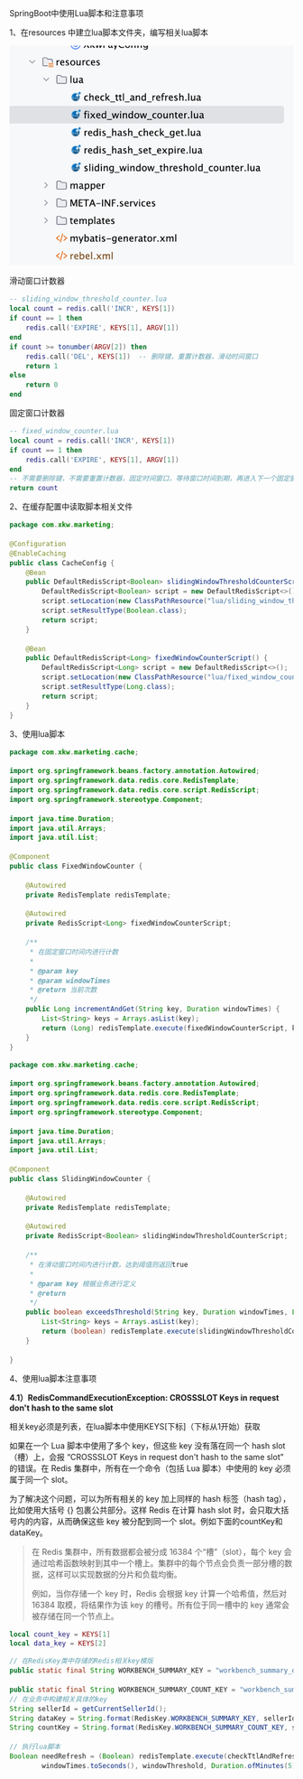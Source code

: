 SpringBoot中使用Lua脚本和注意事项

1、在resources 中建立lua脚本文件夹，编写相关lua脚本

![image-20250327210158509](./image/image-20250327210158509.png)

滑动窗口计数器

```lua
-- sliding_window_threshold_counter.lua
local count = redis.call('INCR', KEYS[1])
if count == 1 then
    redis.call('EXPIRE', KEYS[1], ARGV[1])
end
if count >= tonumber(ARGV[2]) then
    redis.call('DEL', KEYS[1])  -- 删除键，重置计数器，滑动时间窗口
    return 1
else
    return 0
end
```

固定窗口计数器

```lua
-- fixed_window_counter.lua
local count = redis.call('INCR', KEYS[1])
if count == 1 then
    redis.call('EXPIRE', KEYS[1], ARGV[1])
end
-- 不需要删除键，不需要重置计数器，固定时间窗口，等待窗口时间到期，再进入下一个固定窗口
return count
```

2、在缓存配置中读取脚本相关文件

```Java
package com.xkw.marketing;

@Configuration
@EnableCaching
public class CacheConfig {
    @Bean
    public DefaultRedisScript<Boolean> slidingWindowThresholdCounterScript() {
        DefaultRedisScript<Boolean> script = new DefaultRedisScript<>();
        script.setLocation(new ClassPathResource("lua/sliding_window_threshold_counter.lua"));
        script.setResultType(Boolean.class);
        return script;
    }

    @Bean
    public DefaultRedisScript<Long> fixedWindowCounterScript() {
        DefaultRedisScript<Long> script = new DefaultRedisScript<>();
        script.setLocation(new ClassPathResource("lua/fixed_window_counter.lua"));
        script.setResultType(Long.class);
        return script;
    }
}
```

3、使用lua脚本

```Java
package com.xkw.marketing.cache;

import org.springframework.beans.factory.annotation.Autowired;
import org.springframework.data.redis.core.RedisTemplate;
import org.springframework.data.redis.core.script.RedisScript;
import org.springframework.stereotype.Component;

import java.time.Duration;
import java.util.Arrays;
import java.util.List;

@Component
public class FixedWindowCounter {

    @Autowired
    private RedisTemplate redisTemplate;

    @Autowired
    private RedisScript<Long> fixedWindowCounterScript;

    /**
     * 在固定窗口时间内进行计数
     *
     * @param key
     * @param windowTimes
     * @return 当前次数
     */
    public Long incrementAndGet(String key, Duration windowTimes) {
        List<String> keys = Arrays.asList(key);
        return (Long) redisTemplate.execute(fixedWindowCounterScript, keys, windowTimes.toSeconds());
    }
}
```

```Java
package com.xkw.marketing.cache;

import org.springframework.beans.factory.annotation.Autowired;
import org.springframework.data.redis.core.RedisTemplate;
import org.springframework.data.redis.core.script.RedisScript;
import org.springframework.stereotype.Component;

import java.time.Duration;
import java.util.Arrays;
import java.util.List;

@Component
public class SlidingWindowCounter {

    @Autowired
    private RedisTemplate redisTemplate;

    @Autowired
    private RedisScript<Boolean> slidingWindowThresholdCounterScript;

    /**
     * 在滑动窗口时间内进行计数，达到阈值则返回true
     *
     * @param key 根据业务进行定义
     * @return
     */
    public boolean exceedsThreshold(String key, Duration windowTimes, Long threshold) {
        List<String> keys = Arrays.asList(key);
        return (boolean) redisTemplate.execute(slidingWindowThresholdCounterScript, keys, windowTimes.toSeconds(), threshold);
    }

}
```

4、使用lua脚本注意事项

**4.1）RedisCommandExecutionException: CROSSSLOT Keys in request don't hash to the same slot**

相关key必须是列表，在lua脚本中使用KEYS[下标]（下标从1开始）获取

如果在一个 Lua 脚本中使用了多个 key，但这些 key 没有落在同一个 hash slot （槽）上，会报 “CROSSSLOT Keys in request don't hash to the same slot” 的错误。在 Redis 集群中，所有在一个命令（包括 Lua 脚本）中使用的 key 必须属于同一个 slot。

为了解决这个问题，可以为所有相关的 key 加上同样的 hash 标签（hash tag），比如使用大括号 {} 包裹公共部分。这样 Redis 在计算 hash slot 时，会只取大括号内的内容，从而确保这些 key 被分配到同一个 slot。例如下面的countKey和dataKey。

> 在 Redis 集群中，所有数据都会被分成 16384 个“槽”（slot），每个 key 会通过哈希函数映射到其中一个槽上。集群中的每个节点会负责一部分槽的数据，这样可以实现数据的分片和负载均衡。
>
> 例如，当你存储一个 key 时，Redis 会根据 key 计算一个哈希值，然后对 16384 取模，将结果作为该 key 的槽号。所有位于同一槽中的 key 通常会被存储在同一个节点上。

```lua
local count_key = KEYS[1]
local data_key = KEYS[2]
```

```Java
// 在RedisKey类中存储的Redis相关key模版
public static final String WORKBENCH_SUMMARY_KEY = "workbench_summary_data:{%s}";

public static final String WORKBENCH_SUMMARY_COUNT_KEY = "workbench_summary_count:{%s}";
// 在业务中构建相关具体的key
String sellerId = getCurrentSellerId();
String dataKey = String.format(RedisKey.WORKBENCH_SUMMARY_KEY, sellerId);
String countKey = String.format(RedisKey.WORKBENCH_SUMMARY_COUNT_KEY, sellerId);

// 执行lua脚本
Boolean needRefresh = (Boolean) redisTemplate.execute(checkTtlAndRefreshScript, List.of(countKey, dataKey),
        windowTimes.toSeconds(), windowThreshold, Duration.ofMinutes(5).toSeconds());
```